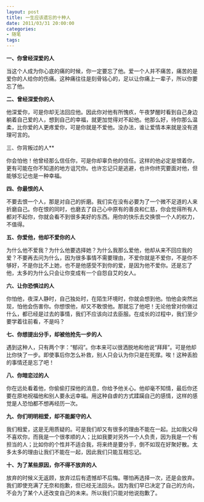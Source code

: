 ```yaml
---
layout: post
title: 一生应该遗忘的十种人
date: 2011/03/31 20:00:00
categories: 
- 随笔
tags: 
---
```


**一、你曾经深爱的人**

当这个人成为你心底的痛的时候，你一定要忘了他。爱一个人并不痛苦，痛苦的是爱你的人给你的伤痛。这种痛往往是刻骨铭心的，足以让你痛上一辈子，所以你要忘了他。

**二、曾经深爱你的人**

他深爱你，可是你却无法回应他。因此你对他有所愧疚，午夜梦醒时看到自己身边躺着自己爱的人，想到自己的幸福，就更加觉得对不起他。他那么好，待你那么温柔，比你爱的人更疼爱你，可是你就是不爱他。没办法，谁让爱情本来就是没有道理可言的。

三、你背叛过的人**

你会怕他！他曾经那么信任你，可是你却辜负他的信任。这样的他必定是恨着你，更有可能在你不知道的地方诅咒你。也许忘记只是逃避，也许你终究要面对他，但能够忘记也是一种幸福。

**四、你最恨的人**

不要去恨一个人，那是对自己的折磨。我们实在没有必要为了一个微不足道的人来折磨自己。你在恨的同时，也磨去了自己心中原有的善良和仁慈，你会觉得所有人都对不起你，你就会看不到很多美好的东西。用你的快乐去交换恨一个人的权力，不值得。

**五、你爱他，他却不爱你的人**

为什么他不爱我？为什么他要选择她？为什么我那么爱他，他却从来不回应我的爱？不要再去问为什么，因为很多事情不需要理由，不爱你就是不爱你，不是你不够好，不是你比不上她，也不是他感受不到你的爱，是因为他不爱你。还是忘了他，太多的为什么只会让你变成有一个自怨自艾的女人。

**六、让你恐惧过的人**

你怕他，夜深人静时，自己独处时，在陌生环境时，你就会想到他。怕他会突然出现，怕他会伤害你。你想恨他，却又不敢恨他。那就忘了他吧！无论他曾对你做过什么，都已经是过去的事情，我们不应该向过去臣服。在成长的过程中，我们至少要学着往前看，不是吗？

**七、你想提出分手，却被他抢先一步的人**

遇到这种人，只有两个字：“郁闷”。你本来可以很洒脱地和他说“拜拜”。可是他却比你快了一步。即使事后你怎么补救，别人只会认为你只是在死撑。唉！这种丢脸的事情还是忘了吧！

**八、你暗恋过的人**

你在远处看着他，你偷偷打探他的消息，你给予他关心。他却毫不知情，最后你还要在原地祝福他和别人要永远幸福。用这种自虐的方式蹂躏自己的感情，这样的感觉是人恐怕都不想再经历一次。

**九、你们明明相爱，却不能厮守的人**

我们相爱，这是无用质疑的。可是我们却又有很多的理由不能在一起。比如我父母不喜欢你，而我是一个很孝顺的人；比如我要对另外一个人负责，因为我是一个有担当的人；比如你的个性并不适合我，将来终是要分手，倒不如现在好聚好散。太多太多的理由让我们不能在一起，因此我们只能互相忘记。

**十、为了某些原因，你不得不放弃的人**

放弃的时候义无返顾，放弃过后有遗憾却不后悔。哪怕再选择一次，还是会放弃。我们即使充满了无奈和抱歉，但已经无法回头。因为我们早已决定了自己的方向，不会为了某个人还改变自己的未来。所以我们只能对他说抱歉了。
